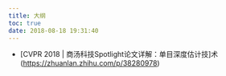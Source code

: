 ```yaml
---
title: 大纲
toc: true
date: 2018-08-18 19:31:40
---
```








- [CVPR 2018 | 商汤科技Spotlight论文详解：单目深度估计技]术(https://zhuanlan.zhihu.com/p/38280978)
